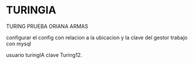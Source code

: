 # TURINGIA

TURING PRUEBA ORIANA ARMAS

configurar el config con relacion a la ubicacion y la clave del gestor trabajo con mysql

usuario turingIA clave Turing12.
